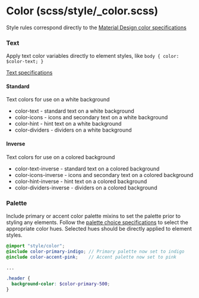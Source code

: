 Color (scss/style/_color.scss)
===

Style rules correspond directly to the [Material Design color specifications][]

### Text

Apply text color variables directly to element styles, like `body { color: $color-text; }`

[Text specifications][]

#### Standard

Text colors for use on a white background

- color-text - standard text on a white background
- color-icons - icons and secondary text on a white background
- color-hint - hint text on a white background
- color-dividers - dividers on a white background

#### Inverse

Text colors for use on a colored background

- color-text-inverse - standard text on a colored background
- color-icons-inverse - icons and secondary text on a colored background
- color-hint-inverse - hint text on a colored background
- color-dividers-inverse - dividers on a colored background

### Palette

Include primary or accent color palette mixins to set the palette prior to styling any elements. Follow the [palette choice specifications][] to select the appropriate color hues. Selected hues should be directly applied to element styles.

```scss
@import "style/color";
@include color-primary-indigo; // Primary palette now set to indigo
@include color-accent-pink;    // Accent palette now set to pink

...

.header {
  background-color: $color-primary-500;
}
```


[material design color specifications]: http://www.google.com/design/spec/style/color.html
[text specifications]: http://www.google.com/design/spec/style/color.html#ui-color-application-use-alpha-values
[palette choice specifications]: http://www.google.com/design/spec/style/color.html#ui-color-application-choose-palette